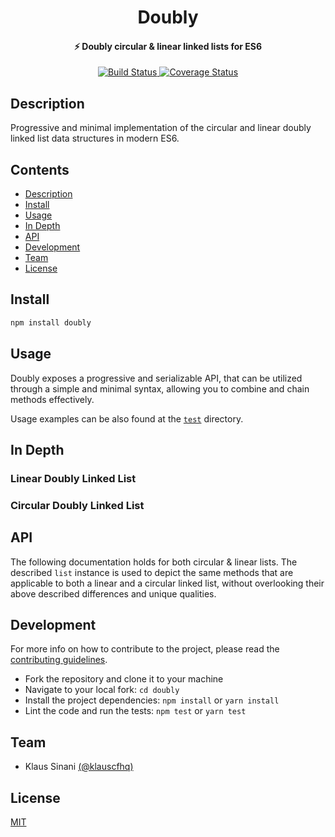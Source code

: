 <h1 align="center">
  Doubly
</h1>


<h4 align="center">
  ⚡ Doubly circular & linear linked lists for ES6
</h4>

<p align="center">
  <a href="https://travis-ci.com/klauscfhq/doubly">
    <img alt="Build Status" src="https://travis-ci.com/klauscfhq/doubly.svg?branch=master">
  </a>
  <a href='https://coveralls.io/github/klauscfhq/doubly?branch=master'>
    <img alt="Coverage Status" src="https://coveralls.io/repos/github/klauscfhq/doubly/badge.svg?branch=master">
  </a>
</p>

## Description

Progressive and minimal implementation of the circular and linear doubly linked list data structures in modern ES6.

## Contents

- [Description](#description)
- [Install](#install)
- [Usage](#usage)
- [In Depth](#in-depth)
- [API](#api)
- [Development](#development)
- [Team](#team)
- [License](#license)

## Install

```bash
npm install doubly
```

## Usage

Doubly exposes a progressive and serializable API, that can be utilized through a simple and minimal syntax, allowing you to combine and chain methods effectively.

Usage examples can be also found at the [`test`](https://github.com/klauscfhq/doubly/tree/master/test) directory.

## In Depth

### Linear Doubly Linked List

### Circular Doubly Linked List

## API

The following documentation holds for both circular & linear lists. The described `list` instance is used to depict the same methods that are applicable to both a linear and a circular linked list, without overlooking their above described differences and unique qualities.

## Development

For more info on how to contribute to the project, please read the [contributing guidelines](https://github.com/klauscfhq/doubly/blob/master/contributing.md).

- Fork the repository and clone it to your machine
- Navigate to your local fork: `cd doubly`
- Install the project dependencies: `npm install` or `yarn install`
- Lint the code and run the tests: `npm test` or `yarn test`

## Team

- Klaus Sinani [(@klauscfhq)](https://github.com/klauscfhq)

## License

[MIT](https://github.com/klauscfhq/doubly/blob/master/license.md)
